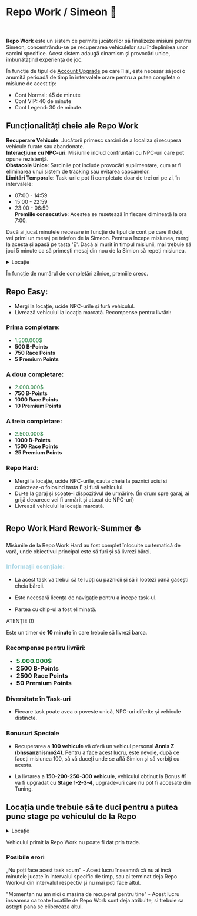 # Repo Work / Simeon 🚙
<br><br>
<strong>Repo Work</strong> este un sistem ce permite jucătorilor să finalizeze misiuni pentru Simeon, concentrându-se pe recuperarea vehiculelor sau îndeplinirea unor sarcini specifice. Acest sistem adaugă dinamism și provocări unice, îmbunătățind experiența de joc.

În funcție de tipul de <a href="#" class="custom-link" onclick="loadContent('content/General/aupgrades.md')">Account Upgrade</a> pe care îl ai, este necesar să joci o anumită perioadă de timp în intervalele orare pentru a putea completa o misiune de acest tip:

- Cont Normal: 45 de minute
- Cont VIP: 40 de minute
- Cont Legend: 30 de minute. 

## Funcționalități cheie ale Repo Work
**Recuperare Vehicule**: Jucătorii primesc sarcini de a localiza și recupera vehicule furate sau abandonate.  
**Interacțiune cu NPC-uri**: Misiunile includ confruntări cu NPC-uri care pot opune rezistență.  
**Obstacole Unice**: Sarcinile pot include provocări suplimentare, cum ar fi eliminarea unui sistem de tracking sau evitarea capcanelor.  
**Limitări Temporale**: Task-urile pot fi completate doar de trei ori pe zi, în intervalele:  
- 07:00 - 14:59  
- 15:00 - 22:59  
- 23:00 - 06:59  
**Premiile consecutive**: Acestea se resetează în fiecare dimineață la ora 7:00.

Dacă ai jucat minutele necesare în funcție de tipul de cont pe care îl deții, vei primi un mesaj pe telefon de la Simeon.
Pentru a începe misiunea, mergi la acesta și apasă pe tasta 'E'.
Dacă ai murit în timpul misiunii, mai trebuie să joci 5 minute ca să primești mesaj din nou de la Simion să repeți misiunea.

<details class="details custom-block">
<summary>Locație</summary>
<img src="https://i.imgur.com/cplaLLP.png" alt="">
<img src="https://i.imgur.com/AKlxW3Z.png" alt="">
</details>

În funcție de numărul de completări zilnice, premiile cresc.

## Repo Easy:
- Mergi la locație, ucide NPC-urile și fură vehiculul.
- Livrează vehiculul la locația marcată.
Recompense pentru livrări:

<h3>Prima completare:</h3>
<ul>
    <li><span style="color:#1B7C38;">1.500.000$</span></li>
    <li><strong>500 B-Points</strong></li>
    <li><strong>750 Race Points</strong></li>
    <li><strong>5 Premium Points</strong></li>
</ul>

<h3>A doua completare:</h3>
<ul>
    <li><span style="color:#1B7C38;">2.000.000$</span></li>
    <li><strong>750 B-Points</strong></li>
    <li><strong>1000 Race Points</strong></li>
    <li><strong>10 Premium Points</strong></li>
</ul>

<h3>A treia completare:</h3>
<ul>
    <li><span style="color:#1B7C38;">2.500.000$</span></li>
    <li><strong>1000 B-Points</strong></li>
    <li><strong>1500 Race Points</strong></li>
    <li><strong>25 Premium Points</strong></li>
</ul>

### Repo Hard:
- Mergi la locație, ucide NPC-urile, cauta cheia la paznici ucisi si colecteaz-o folosind tasta E și fură vehiculul.
- Du-te la garaj și scoate-i dispozitivul de urmărire. (În drum spre garaj, ai grijă deoarece vei fi urmărit și atacat de NPC-uri)
- Livrează vehiculul la locația marcată.

<h2>Repo Work Hard Rework-Summer ⛵</h2>

<p>Misiunile de la Repo Work Hard au fost complet înlocuite cu tematică de vară, unde obiectivul principal este să furi și să livrezi bărci.</p>

<h3 style="color: lightblue;">Informații esențiale:</h3>
<ul>
  <li style="margin-bottom: 15px;">La acest task va trebui să te lupți cu paznicii și să îi lootezi până găsești cheia bărcii.</li>
  <li style="margin-bottom: 15px;">Este necesară licența de navigație pentru a începe task-ul.</li>
  <li style="margin-bottom: 15px;">Partea cu chip-ul a fost eliminată.</li>
</ul>
<div class="danger-container">
  <p class="title">ATENȚIE (!)</p>
  <p class="description">Este un timer de <strong>10 minute</strong> în care trebuie să livrezi barca.</p>
</div>

<h3>Recompense pentru livrări:</p>
<ul>
    <li><span style="color:#1B7C38;">5.000.000$</span></li>
    <li><strong>2500 B-Points</strong></li>
    <li><strong>2500 Race Points</strong></li>
    <li><strong>50 Premium Points</strong></li>
</ul>

### Diversitate în Task-uri

- Fiecare task poate avea o poveste unică, NPC-uri diferite și vehicule distincte.

### Bonusuri Speciale

- Recuperarea a **100 vehicule** vă oferă un vehicul personal **Annis Z (bhssanznismo24)**.
Pentru a face acest lucru, este nevoie, după ce faceți misiunea 100, să vă duceți unde se află Simion și să vorbiți cu acesta.

- La livrarea a **150-200-250-300 vehicule**, vehiculul obținut la Bonus #1 va fi upgradat cu **Stage 1-2-3-4**, upgrade-uri care nu pot fi accesate din Tuning.
## Locația unde trebuie să te duci pentru a putea pune stage pe vehiculul de la Repo

<details class="details custom-block">
    <summary>Locație</summary>
    <p><img src="https://i.imgur.com/A7pfHaf.png"></p>
    <p><img src="https://i.imgur.com/ODBwmdb.png"></p>
</details>

<div class ="danger-container">
<p>Vehiculul primit la Repo Work nu poate fi dat prin trade.</p>
</div>

### Posibile erori
<div class ="danger-container">
<p>„Nu poți face acest task acum” - Acest lucru înseamnă că nu ai încă minutele jucate în intervalul specific de timp, sau ai terminat deja Repo Work-ul din intervalul respectiv și nu mai poți face altul.</p>
<p>"Momentan nu am nici o masina de recuperat pentru tine" - Acest lucru inseamna ca toate locatiile de Repo Work sunt deja atribuite, si trebuie sa astepti pana se elibereaza altul.</p>
</div>

